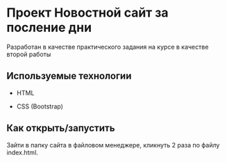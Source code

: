 # Проект Новостной сайт за посление дни

Разработан в качестве практического задания на курсе в качестве второй работы 

## Используемые технологии

* HTML

* CSS (Bootstrap)

## Как открыть/запустить

Зайти в папку сайта в файловом менеджере, кликнуть 2 раза по файлу index.html.